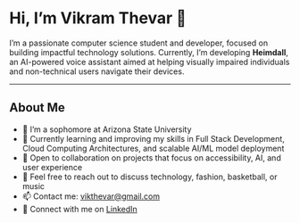 # Hi, I’m Vikram Thevar 👋

I’m a passionate computer science student and developer, focused on building impactful technology solutions. Currently, I’m developing **Heimdall**, an AI-powered voice assistant aimed at helping visually impaired individuals and non-technical users navigate their devices.

---

## About Me

- 🔭 I’m a sophomore at Arizona State University  
- 🌱 Currently learning and improving my skills in Full Stack Development, Cloud Computing Architectures, and scalable AI/ML model deployment  
- 👯 Open to collaboration on projects that focus on accessibility, AI, and user experience  
- 💬 Feel free to reach out to discuss technology, fashion, basketball, or music  
- 📫 Contact me: vikthevar@gmail.com  
- 🔗 Connect with me on [LinkedIn](https://www.linkedin.com/in/vikramthevar)  

